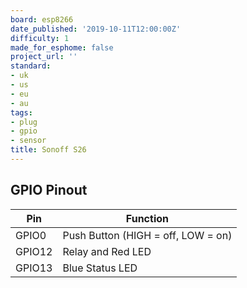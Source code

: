 ```yaml
---
board: esp8266
date_published: '2019-10-11T12:00:00Z'
difficulty: 1
made_for_esphome: false
project_url: ''
standard:
- uk
- us
- eu
- au
tags:
- plug
- gpio
- sensor
title: Sonoff S26
---
```


## GPIO Pinout

| Pin    | Function                           |
| ------ | ---------------------------------- |
| GPIO0  | Push Button (HIGH = off, LOW = on) |
| GPIO12 | Relay and Red LED                  |
| GPIO13 | Blue Status LED                    |